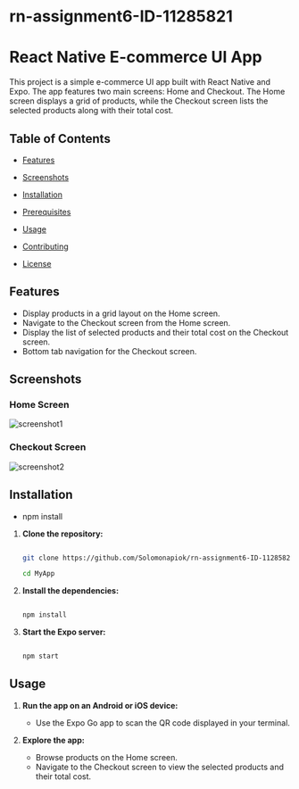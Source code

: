 # rn-assignment6-ID-11285821

# React Native E-commerce UI App

This project is a simple e-commerce UI app built with React Native and Expo. The app features two main screens: Home and Checkout. The Home screen displays a grid of products, while the Checkout screen lists the selected products along with their total cost.

## Table of Contents

- [Features](#features)

- [Screenshots](#screenshots)

- [Installation](#installation)

- [Prerequisites](#prerequisites)

- [Usage](#usage)

- [Contributing](#contributing)

- [License](#license)

## Features

- Display products in a grid layout on the Home screen.
- Navigate to the Checkout screen from the Home screen.
- Display the list of selected products and their total cost on the Checkout screen.
- Bottom tab navigation for the Checkout screen.

## Screenshots

### Home Screen

![screenshot1](https://github.com/Solomonapiok/rn-assignment6-ID-11285821/assets/170146155/bb288eac-7360-4c3b-9421-0373de954088)


### Checkout Screen
![screenshot2](https://github.com/Solomonapiok/rn-assignment6-ID-11285821/assets/170146155/2fc0bf2a-ef46-4109-bb7c-8dbbf377fe53)



## Installation
- npm install

1. **Clone the repository:**
    ```bash

    git clone https://github.com/Solomonapiok/rn-assignment6-ID-11285821.git

    cd MyApp

    ```

2. **Install the dependencies:**
    ```bash

    npm install

    ```

3. **Start the Expo server:**
    ```bash

    npm start

    ```

## Usage

1. **Run the app on an Android or iOS device:**
    - Use the Expo Go app to scan the QR code displayed in your terminal.

2. **Explore the app:**
    - Browse products on the Home screen.
    - Navigate to the Checkout screen to view the selected products and their total cost.
